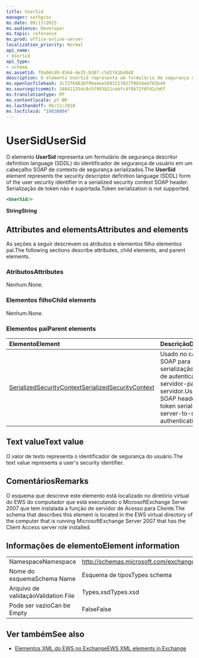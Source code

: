 ```yaml
---
title: UserSid
manager: sethgros
ms.date: 09/17/2015
ms.audience: Developer
ms.topic: reference
ms.prod: office-online-server
localization_priority: Normal
api_name:
- UserSid
api_type:
- schema
ms.assetid: f8a0dcd9-8564-4e35-b307-c5d2761b48d8
description: O elemento UserSid representa um formulário de segurança descritor definition language (SDDL) do identificador de segurança de usuário em um cabeçalho SOAP de contexto de segurança serializados. Serialização de token não é suportada.
ms.openlocfilehash: 3c72f68638f99a4ee5081517027f0834ebf65b49
ms.sourcegitcommit: 34041125dc8c5f993b21cebfc4f8b72f0fd2cb6f
ms.translationtype: MT
ms.contentlocale: pt-BR
ms.lasthandoff: 06/11/2018
ms.locfileid: "19838004"
---
```

# <a name="usersid"></a><span data-ttu-id="e503d-104">UserSid</span><span class="sxs-lookup"><span data-stu-id="e503d-104">UserSid</span></span>

<span data-ttu-id="e503d-105">O elemento **UserSid** representa um formulário de segurança descritor definition language (SDDL) do identificador de segurança de usuário em um cabeçalho SOAP de contexto de segurança serializados.</span><span class="sxs-lookup"><span data-stu-id="e503d-105">The **UserSid** element represents the security descriptor definition language (SDDL) form of the user security identifier in a serialized security context SOAP header.</span></span> <span data-ttu-id="e503d-106">Serialização de token não é suportada.</span><span class="sxs-lookup"><span data-stu-id="e503d-106">Token serialization is not supported.</span></span> 
  
```xml
<UserSid/>
```

 <span data-ttu-id="e503d-107">**String**</span><span class="sxs-lookup"><span data-stu-id="e503d-107">**String**</span></span>
## <a name="attributes-and-elements"></a><span data-ttu-id="e503d-108">Attributes and elements</span><span class="sxs-lookup"><span data-stu-id="e503d-108">Attributes and elements</span></span>

<span data-ttu-id="e503d-109">As seções a seguir descrevem os atributos e elementos filho elementos pai.</span><span class="sxs-lookup"><span data-stu-id="e503d-109">The following sections describe attributes, child elements, and parent elements.</span></span>
  
### <a name="attributes"></a><span data-ttu-id="e503d-110">Atributos</span><span class="sxs-lookup"><span data-stu-id="e503d-110">Attributes</span></span>

<span data-ttu-id="e503d-111">Nenhum.</span><span class="sxs-lookup"><span data-stu-id="e503d-111">None.</span></span>
  
### <a name="child-elements"></a><span data-ttu-id="e503d-112">Elementos filho</span><span class="sxs-lookup"><span data-stu-id="e503d-112">Child elements</span></span>

<span data-ttu-id="e503d-113">Nenhum.</span><span class="sxs-lookup"><span data-stu-id="e503d-113">None.</span></span>
  
### <a name="parent-elements"></a><span data-ttu-id="e503d-114">Elementos pai</span><span class="sxs-lookup"><span data-stu-id="e503d-114">Parent elements</span></span>

|<span data-ttu-id="e503d-115">**Elemento**</span><span class="sxs-lookup"><span data-stu-id="e503d-115">**Element**</span></span>|<span data-ttu-id="e503d-116">**Descrição**</span><span class="sxs-lookup"><span data-stu-id="e503d-116">**Description**</span></span>|
|:-----|:-----|
|[<span data-ttu-id="e503d-117">SerializedSecurityContext</span><span class="sxs-lookup"><span data-stu-id="e503d-117">SerializedSecurityContext</span></span>](serializedsecuritycontext.md) <br/> |<span data-ttu-id="e503d-118">Usado no cabeçalho SOAP para serialização de token de autenticação de servidor-para-servidor.</span><span class="sxs-lookup"><span data-stu-id="e503d-118">Used in the SOAP header for token serialization in server-to-server authentication.</span></span>  <br/> |
   
## <a name="text-value"></a><span data-ttu-id="e503d-119">Text value</span><span class="sxs-lookup"><span data-stu-id="e503d-119">Text value</span></span>

<span data-ttu-id="e503d-120">O valor de texto representa o identificador de segurança do usuário.</span><span class="sxs-lookup"><span data-stu-id="e503d-120">The text value represents a user's security identifier.</span></span>
  
## <a name="remarks"></a><span data-ttu-id="e503d-121">Comentários</span><span class="sxs-lookup"><span data-stu-id="e503d-121">Remarks</span></span>

<span data-ttu-id="e503d-122">O esquema que descreve este elemento está localizado no diretório virtual do EWS do computador que está executando o MicrosoftExchange Server 2007 que tem instalada a função de servidor de Acesso para Cliente.</span><span class="sxs-lookup"><span data-stu-id="e503d-122">The schema that describes this element is located in the EWS virtual directory of the computer that is running MicrosoftExchange Server 2007 that has the Client Access server role installed.</span></span>
  
## <a name="element-information"></a><span data-ttu-id="e503d-123">Informações de elemento</span><span class="sxs-lookup"><span data-stu-id="e503d-123">Element information</span></span>

|||
|:-----|:-----|
|<span data-ttu-id="e503d-124">Namespace</span><span class="sxs-lookup"><span data-stu-id="e503d-124">Namespace</span></span>  <br/> |http://schemas.microsoft.com/exchange/services/2006/types  <br/> |
|<span data-ttu-id="e503d-125">Nome do esquema</span><span class="sxs-lookup"><span data-stu-id="e503d-125">Schema Name</span></span>  <br/> |<span data-ttu-id="e503d-126">Esquema de tipos</span><span class="sxs-lookup"><span data-stu-id="e503d-126">Types schema</span></span>  <br/> |
|<span data-ttu-id="e503d-127">Arquivo de validação</span><span class="sxs-lookup"><span data-stu-id="e503d-127">Validation File</span></span>  <br/> |<span data-ttu-id="e503d-128">Types.xsd</span><span class="sxs-lookup"><span data-stu-id="e503d-128">Types.xsd</span></span>  <br/> |
|<span data-ttu-id="e503d-129">Pode ser vazio</span><span class="sxs-lookup"><span data-stu-id="e503d-129">Can be Empty</span></span>  <br/> |<span data-ttu-id="e503d-130">False</span><span class="sxs-lookup"><span data-stu-id="e503d-130">False</span></span>  <br/> |
   
## <a name="see-also"></a><span data-ttu-id="e503d-131">Ver também</span><span class="sxs-lookup"><span data-stu-id="e503d-131">See also</span></span>



- [<span data-ttu-id="e503d-132">Elementos XML do EWS no Exchange</span><span class="sxs-lookup"><span data-stu-id="e503d-132">EWS XML elements in Exchange</span></span>](ews-xml-elements-in-exchange.md)

